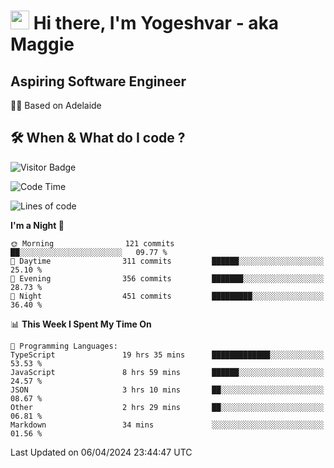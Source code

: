 <h1><img src="https://emojis.slackmojis.com/emojis/images/1531849430/4246/blob-sunglasses.gif?1531849430" width="30"/> Hi there, I'm Yogeshvar - aka Maggie</h1>

## Aspiring Software Engineer
🏂🏻  Based on Adelaide 

## 🛠 When & What do I code ?  

![Visitor Badge](https://visitor-badge.feriirawann.repl.co?username=yogeshvar&repo=yogeshvar&label=Visitors&style=plastic&color=%23457BFF&contentType=svg)

<!--START_SECTION:waka-->
![Code Time](http://img.shields.io/badge/Code%20Time-2%2C823%20hrs%2045%20mins-blue)

![Lines of code](https://img.shields.io/badge/From%20Hello%20World%20I%27ve%20Written-4.1%20million%20lines%20of%20code-blue)

**I'm a Night 🦉** 

```text
🌞 Morning                121 commits         ██░░░░░░░░░░░░░░░░░░░░░░░   09.77 % 
🌆 Daytime                311 commits         ██████░░░░░░░░░░░░░░░░░░░   25.10 % 
🌃 Evening                356 commits         ███████░░░░░░░░░░░░░░░░░░   28.73 % 
🌙 Night                  451 commits         █████████░░░░░░░░░░░░░░░░   36.40 % 
```


📊 **This Week I Spent My Time On** 

```text
💬 Programming Languages: 
TypeScript               19 hrs 35 mins      █████████████░░░░░░░░░░░░   53.53 % 
JavaScript               8 hrs 59 mins       ██████░░░░░░░░░░░░░░░░░░░   24.57 % 
JSON                     3 hrs 10 mins       ██░░░░░░░░░░░░░░░░░░░░░░░   08.67 % 
Other                    2 hrs 29 mins       ██░░░░░░░░░░░░░░░░░░░░░░░   06.81 % 
Markdown                 34 mins             ░░░░░░░░░░░░░░░░░░░░░░░░░   01.56 % 
```


 Last Updated on 06/04/2024 23:44:47 UTC
<!--END_SECTION:waka-->
